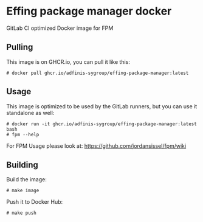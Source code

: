 # Effing package manager docker

GitLab CI optimized Docker image for FPM

## Pulling

This image is on GHCR.io, you can pull it like this:
```
# docker pull ghcr.io/adfinis-sygroup/effing-package-manager:latest
```

## Usage

This image is optimized to be used by the GitLab runners, but you can
use it standalone as well:

```
# docker run -it ghcr.io/adfinis-sygroup/effing-package-manager:latest bash
# fpm --help
```

For FPM Usage please look at: https://github.com/jordansissel/fpm/wiki

## Building

Build the image:
```
# make image
```

Push it to Docker Hub:
```
# make push
```
